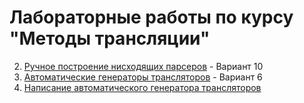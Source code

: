 # Лабораторные работы по курсу "Методы трансляции"

2. [Ручное построение нисходящих парсеров](lab2_recursive_descent) - Вариант 10
3. [Автоматические генераторы трансляторов](lab3_antlr_obfuscation) - Вариант 6
4. [Написание автоматического генератора трансляторов](lab4_parser_generator)

